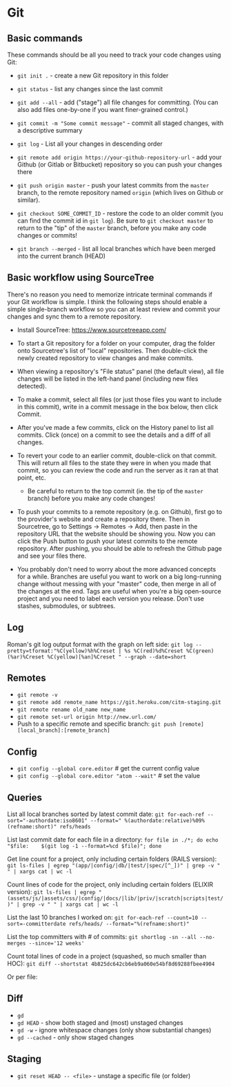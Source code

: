 # Git


## Basic commands

These commands should be all you need to track your code changes using Git:

  * `git init .` - create a new Git repository in this folder

  * `git status` - list any changes since the last commit

  * `git add --all` - add ("stage") all file changes for committing. (You can also add files one-by-one if you want finer-grained control.)

  * `git commit -m "Some commit message"` - commit all staged changes, with a descriptive summary

  * `git log` - List all your changes in descending order

  * `git remote add origin https://your-github-repository-url` - add your Github (or Gitlab or Bitbucket) repository so you can push your changes there

  * `git push origin master` - push your latest commits from the `master` branch, to the remote repository named `origin` (which lives on Github or similar).

  * `git checkout SOME_COMMIT_ID` - restore the code to an older commit (you can find the commit id in `git log`). Be sure to `git checkout master` to return to the "tip" of the `master` branch, before you make any code changes or commits!

  * `git branch --merged` - list all local branches which have been merged into the current branch (HEAD)


## Basic workflow using SourceTree

There's no reason you need to memorize intricate terminal commands if your Git workflow is simple. I think the following steps should enable a simple single-branch workflow so you can at least review and commit your changes and sync them to a remote repository.

  * Install SourceTree: https://www.sourcetreeapp.com/

  * To start a Git repository for a folder on your computer, drag the folder onto Sourcetree's list of "local" repositories. Then double-click the newly created repository to view changes and make commits.

  * When viewing a repository's "File status" panel (the default view), all file changes will be listed in the left-hand panel (including new files detected).

  * To make a commit, select all files (or just those files you want to include in this commit), write in a commit message in the box below, then click Commit.

  * After you've made a few commits, click on the History panel to list all commits. Click (once) on a commit to see the details and a diff of all changes.

  * To revert your code to an earlier commit, double-click on that commit. This will return all files to the state they were in when you made that commit, so you can review the code and run the server as it ran at that point, etc.

    - Be careful to return to the top commit (ie. the tip of the `master` branch) before you make any code changes!

  * To push your commits to a remote repository (e.g. on Github), first go to the provider's website and create a repository there. Then in Sourcetree, go to Settings -> Remotes -> Add, then paste in the repository URL that the website should be showing you. Now you can click the Push button to push your latest commits to the remote repository. After pushing, you should be able to refresh the Github page and see your files there.

  * You probably don't need to worry about the more advanced concepts for a while. Branches are useful you want to work on a big long-running change without messing with your "master" code, then merge in all of the changes at the end. Tags are useful when you're a big open-source project and you need to label each version you release. Don't use stashes, submodules, or subtrees.


## Log

Roman's git log output format with the graph on left side:
`git log --pretty=tformat:"%C(yellow)%h%Creset | %s %C(red)%d%Creset %C(green)(%ar)%Creset %C(yellow)[%an]%Creset " --graph --date=short`


## Remotes

- `git remote -v`
- `git remote add remote_name https://git.heroku.com/citm-staging.git`
- `git remote rename old_name new_name`
- `git remote set-url origin http://new.url.com/`
- Push to a specific remote and specific branch:
  `git push [remote] [local_branch]:[remote_branch]`


## Config

- `git config --global core.editor` # get the current config value
- `git config --global core.editor "atom --wait"` # set the value


## Queries

List all local branches sorted by latest commit date:
`git for-each-ref --sort="-authordate:iso8601" --format=" %(authordate:relative)%09%(refname:short)" refs/heads`

List last commit date for each file in a directory:
`for file in ./*; do echo "$file:    $(git log -1 --format=%cd $file)"; done`

Get line count for a project, only including certain folders (RAILS version):
`git ls-files | egrep "(app/|config/|db/|test/|spec/[^_])" | grep -v " " | xargs cat | wc -l`

Count lines of code for the project, only including certain folders (ELIXIR version):
`git ls-files | egrep "(assets/js/|assets/css/|config/|docs/|lib/|priv/|scratch|scripts|test/)" | grep -v " " | xargs cat | wc -l`

List the last 10 branches I worked on:
`git for-each-ref --count=10 --sort=-committerdate refs/heads/ --format="%(refname:short)"`

List the top committers with # of commits:
`git shortlog -sn --all --no-merges --since='12 weeks'`

Count total lines of code in a project (squashed, so much smaller than HOC):
`git diff --shortstat 4b825dc642cb6eb9a060e54bf8d69288fbee4904`

Or per file:


## Diff

- `gd`
- `gd HEAD` - show both staged and (most) unstaged changes
- `gd -w` - ignore whitespace changes (only show substantial changes)
- `gd --cached` - only show staged changes


## Staging

- `git reset HEAD -- <file>` - unstage a specific file (or folder)
